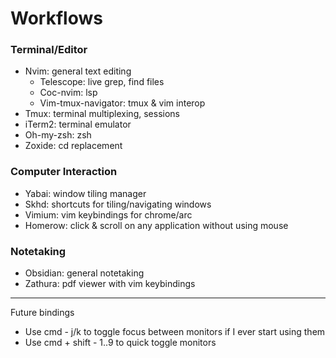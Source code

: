 # Workflows

### Terminal/Editor
- Nvim: general text editing
    - Telescope: live grep, find files
    - Coc-nvim: lsp
    - Vim-tmux-navigator: tmux & vim interop
- Tmux: terminal multiplexing, sessions
- iTerm2: terminal emulator
- Oh-my-zsh: zsh
- Zoxide: cd replacement

### Computer Interaction
- Yabai: window tiling manager
- Skhd: shortcuts for tiling/navigating windows
- Vimium: vim keybindings for chrome/arc
- Homerow: click & scroll on any application without using mouse

### Notetaking
- Obsidian: general notetaking
- Zathura: pdf viewer with vim keybindings

---

Future bindings
- Use cmd - j/k to toggle focus between monitors if I ever start using them
- Use cmd + shift - 1..9 to quick toggle monitors
